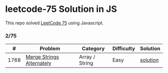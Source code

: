 # leetcode-75 Solution in JS
This repo solved [LeetCode 75](https://leetcode.com/studyplan/leetcode-75/) using Javascript.

### 2/75

| # | Problem | Category | Difficulty | Solution |
| --------- | -------- | --------- | ---------- | ---------- |
1768 | [Merge Strings Alternately](https://leetcode.com/problems/merge-strings-alternately/description/?envType=study-plan-v2&envId=leetcode-75) | Array / String | Easy | [solution](https://github.com/abedelaziz-kharobi/leetcode-75/blob/main/Array-String/1768-merge-strings-alternately.js) |
